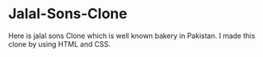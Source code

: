 # Jalal-Sons-Clone
Here is jalal sons Clone which is well known bakery in Pakistan. I made this clone by using HTML and CSS.
